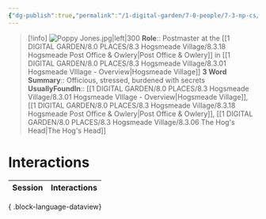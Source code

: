 ```yaml
---
{"dg-publish":true,"permalink":"/1-digital-garden/7-0-people/7-3-np-cs/poppy-jones/","tags":["#person","#hogsmeade","#hogsmeade-resident","#local-official"]}
---
```


>[!info] 
>![Poppy Jones.jpg|left|300](/img/user/1%20DIGITAL%20GARDEN/7.0%20PEOPLE/7.3%20NPCs/Headshots/Poppy%20Jones.jpg)
>**Role**:: Postmaster at the [[1 DIGITAL GARDEN/8.0 PLACES/8.3 Hogsmeade Village/8.3.18 Hogsmeade Post Office & Owlery\|Post Office & Owlery]] in [[1 DIGITAL GARDEN/8.0 PLACES/8.3 Hogsmeade Village/8.3.01 Hogsmeade VIllage - Overview\|Hogsmeade Village]]
>**3 Word Summary**:: Officious, stressed, burdened with secrets
>**UsuallyFoundIn**:: [[1 DIGITAL GARDEN/8.0 PLACES/8.3 Hogsmeade Village/8.3.01 Hogsmeade VIllage - Overview\|Hogsmeade Village]], [[1 DIGITAL GARDEN/8.0 PLACES/8.3 Hogsmeade Village/8.3.18 Hogsmeade Post Office & Owlery\|Post Office & Owlery]], [[1 DIGITAL GARDEN/8.0 PLACES/8.3 Hogsmeade Village/8.3.06 The Hog's Head\|The Hog's Head]]

# Interactions

| Session | Interactions |
| ------- | ------------ |

{ .block-language-dataview}

